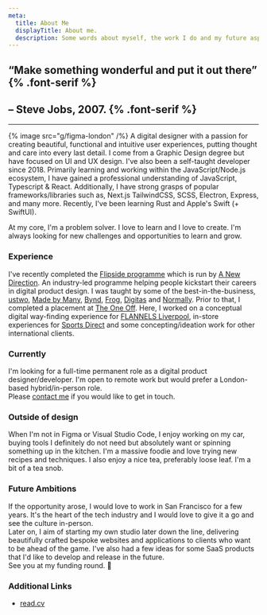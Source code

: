 ```yaml
---
meta:
  title: About Me
  displayTitle: About me.
  description: Some words about myself, the work I do and my future aspirations.
---
```


## &ldquo;Make something wonderful and put it out there&rdquo; {% .font-serif %}

## &ndash; Steve Jobs, 2007. {% .font-serif %}

---

{% image src="g/figma-london" /%}
A digital designer with a passion for creating beautiful, functional and intuitive user experiences, putting thought and care into every last detail. I come from a Graphic Design degree but have focused on UI and UX design. I've also been a self-taught developer since 2018. Primarily learning and working within the JavaScript/Node.js ecosystem, I have gained a professional understanding of JavaScript, Typescript & React. Additionally, I have strong grasps of popular frameworks/libraries such as, Next.js TailwindCSS, SCSS, Electron, Express, and many more. Recently, I've been learning Rust and Apple's Swift (+ SwiftUI).

At my core, I'm a problem solver. I love to learn and I love to create. I'm always looking for new challenges and opportunities to learn and grow.

### Experience

I've recently completed the [Flipside programme](https://www.anewdirection.org.uk/programmes/flipside) which is run by [A New Direction](https://anewdirection.org.uk/). An industry-led programme helping people kickstart their careers in digital product design. I was taught by some of the best-in-the-business, [ustwo](https://ustwo.com/), [Made by Many](https://madebymany.com/), [Bynd](https://bynd.com/), [Frog](https://www.frog.co/), [Digitas](https://www.digitas.com/en-gb/) and [Normally](https://normally.com/).
Prior to that, I completed a placement at [The One Off](http://theoneoff.com). Here, I worked on a conceptual digital way-finding experience for [FLANNELS Liverpool](https://www.flannels.com/liverpool-flagshp-fl-store-2781), in-store experiences for [Sports Direct](http://www.sportsdirect.com/) and some concepting/ideation work for other international clients.

### Currently

I'm looking for a full-time permanent role as a digital product designer/developer. I'm open to remote work but would prefer a London-based hybrid/in-person role.  
Please [contact me](/contact) if you would like to get in touch.

### Outside of design

When I'm not in Figma or Visual Studio Code, I enjoy working on my car, buying tools I definitely do not need but absolutely want or spinning something up in the kitchen. I'm a massive foodie and love trying new recipes and techniques. I also enjoy a nice tea, preferably loose leaf. I'm a bit of a tea snob.

### Future Ambitions

If the opportunity arose, I would love to work in San Francisco for a few years. It's the heart of the tech industry and I would love to give it a go and see the culture in-person.  
Later on, I aim of starting my own studio later down the line, delivering beautifully crafted bespoke websites and applications to clients who want to be ahead of the game. I've also had a few ideas for some SaaS products that I'd like to develop and release in the future.  
See you at my funding round. 👋

### Additional Links

- [read.cv](http://read.cv/jakub.s)
